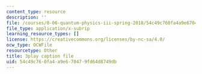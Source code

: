```yaml
---
content_type: resource
description: ''
file: /courses/8-06-quantum-physics-iii-spring-2018/54c49c760fa4a9e670479fd64d8749db_5s6rUYpVYjg.srt
file_type: application/x-subrip
learning_resource_types: []
license: https://creativecommons.org/licenses/by-nc-sa/4.0/
ocw_type: OCWFile
resourcetype: Other
title: 3play caption file
uid: 54c49c76-0fa4-a9e6-7047-9fd64d8749db
---
```

